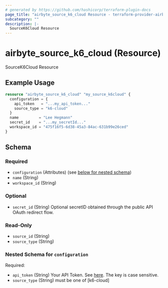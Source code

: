 ```yaml
---
# generated by https://github.com/hashicorp/terraform-plugin-docs
page_title: "airbyte_source_k6_cloud Resource - terraform-provider-airbyte"
subcategory: ""
description: |-
  SourceK6Cloud Resource
---
```


# airbyte_source_k6_cloud (Resource)

SourceK6Cloud Resource

## Example Usage

```terraform
resource "airbyte_source_k6_cloud" "my_source_k6cloud" {
  configuration = {
    api_token   = "...my_api_token..."
    source_type = "k6-cloud"
  }
  name         = "Lee Hegmann"
  secret_id    = "...my_secretId..."
  workspace_id = "475f16f5-6d38-45a3-84ac-631b99e26ced"
}
```

<!-- schema generated by tfplugindocs -->
## Schema

### Required

- `configuration` (Attributes) (see [below for nested schema](#nestedatt--configuration))
- `name` (String)
- `workspace_id` (String)

### Optional

- `secret_id` (String) Optional secretID obtained through the public API OAuth redirect flow.

### Read-Only

- `source_id` (String)
- `source_type` (String)

<a id="nestedatt--configuration"></a>
### Nested Schema for `configuration`

Required:

- `api_token` (String) Your API Token. See <a href="https://k6.io/docs/cloud/integrations/token/">here</a>. The key is case sensitive.
- `source_type` (String) must be one of [k6-cloud]


